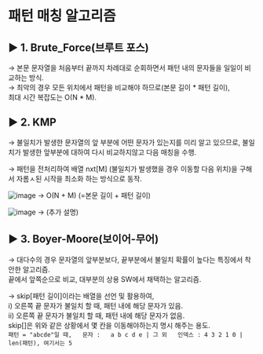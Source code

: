 
# 패턴 매칭 알고리즘  


## ▶ 1. Brute_Force(브루트 포스)  
→ 본문 문자열을 처음부터 끝까지 차례대로 순회하면서 패턴 내의 문자들을 일일이 비교하는 방식.  
→ 최악의 경우 모든 위치에서 패턴을 비교해야 하므로(본문 길이 * 패턴 길이),  
최대 시간 복잡도는 O(N * M).

## ▶ 2. KMP  
→ 불일치가 발생한 문자열의 앞 부분에 어떤 문자가 있는지를 미리 알고 있으므로, 불일치가 발생한 앞부분에 대하여 다시 비교하지않고 다음 매칭을 수행.  

→ 패턴을 전처리하여 배열 nxt[M] (불일치가 발생했을 경우 이동할 다음 위치)을 구해서 자롬ㅅ된 시작을 최소화 하는 방식으로 동작.  

![image](https://user-images.githubusercontent.com/33312417/228741520-096b7ac3-fe43-4078-a290-56d78e7c29e8.png)
→ O(N + M) (=본문 길이 + 패턴 길이)  

![image](https://user-images.githubusercontent.com/33312417/228743864-104e84ab-b10e-4408-891d-db5c2465f3e9.png)
→ (추가 설명)


## ▶ 3. Boyer-Moore(보이어-무어)
→ 대다수의 경우 문자열의 앞부분보다, 끝부분에서 불일치 확률이 높다는 특징에서 착안한 알고리즘.  
끝에서 앞쪽순으로 비교, 대부분의 상용 SW에서 채택하는 알고리즘. 

→ skip[패턴 길이]이라는 배열을 선언 및 활용하여,  
  i) 오른쪽 끝 문자가 불일치 할 때, 패턴 내에 해당 문자가 있음.  
  ii) 오른쪽 끝 문자가 불일치 할 때, 패턴 내에 해당 문자가 없음.  
skip[]은 위와 같은 상황에서 몇 칸을 이동해야하는지 명시 해주는 용도.  
`
패턴 = "abcde"일 때,  
문자 :   a b c d e | 그 외  
인덱스 : 4 3 2 1 0 | len(패턴), 여기서는 5
`
